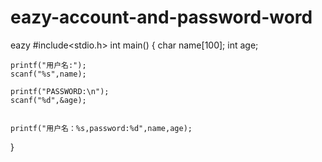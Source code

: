# eazy-account-and-password-word
eazy
#include<stdio.h>
int main()
{
	char name[100];
	int age;
	
	
	printf("用户名:");
	scanf("%s",name);
	
	printf("PASSWORD:\n");
	scanf("%d",&age);
	

	printf("用户名：%s,password:%d",name,age);
}
